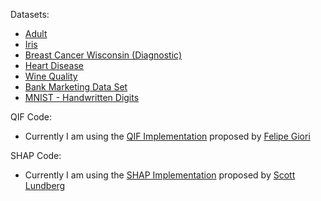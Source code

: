 Datasets:
- [Adult](https://archive.ics.uci.edu/ml/datasets/Adult)
- [Iris](https://archive.ics.uci.edu/ml/datasets/Iris)
- [Breast Cancer Wisconsin (Diagnostic)](https://archive.ics.uci.edu/ml/datasets/Breast+Cancer+Wisconsin+%28Diagnostic%29)
- [Heart Disease](https://archive.ics.uci.edu/ml/datasets/Heart+Disease)
- [Wine Quality](https://archive.ics.uci.edu/ml/datasets/Wine+Quality)
- [Bank Marketing Data Set](https://archive.ics.uci.edu/ml/datasets/Bank+Marketing)
- [MNIST - Handwritten Digits](http://yann.lecun.com/exdb/mnist/)

QIF Code:
- Currently I am using the [QIF Implementation](https://github.com/FelipeGiori/qif) proposed by [Felipe Giori](https://github.com/FelipeGiori)


SHAP Code:
- Currently I am using the [SHAP Implementation](https://github.com/slundberg/shap) proposed by [Scott Lundberg](https://github.com/slundberg)